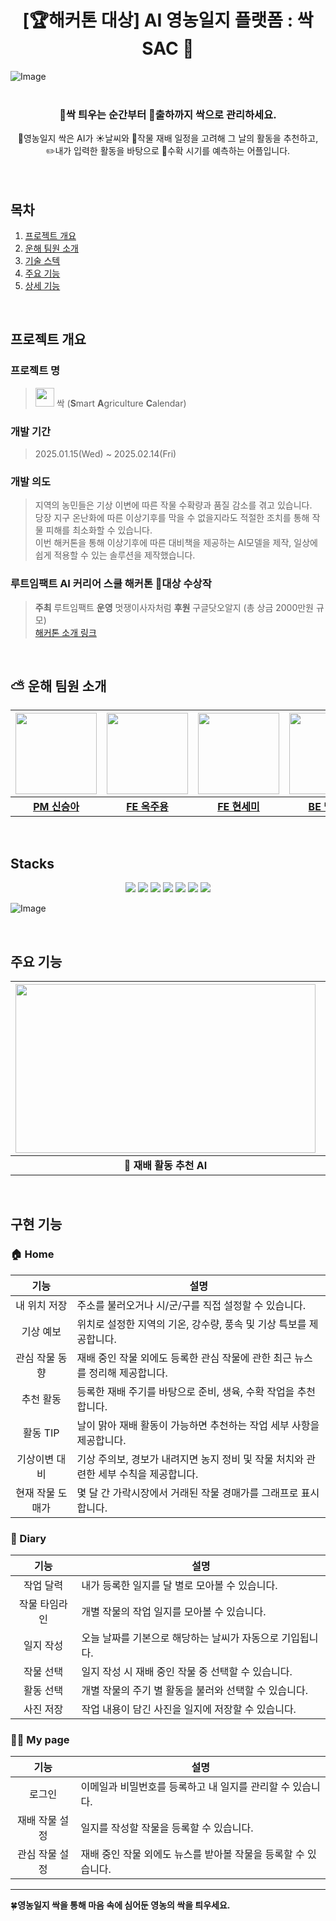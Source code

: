 # <div align="center"> **[🏆해커톤 대상] AI 영농일지 플랫폼 : 싹SAC :seedling:**</div>
![Image](https://github.com/user-attachments/assets/f1aca800-a39f-4afe-9263-6438b5264541)
<br/>
<br/>
### <div align="center">🌱싹 틔우는 순간부터 🚚출하까지 싹으로 관리하세요.</div>
<div align="center">📒영농일지 싹은 AI가 ☀️날씨와 📆작물 재배 일정을 고려해 그 날의 활동을 추천하고,</div>
<div align="center">✏️내가 입력한 활동을 바탕으로 🍎수확 시기를 예측하는 어플입니다.</div>
<br/>
<br/>

## 목차
1. [프로젝트 개요](#1)
2. [운해 팀원 소개](#2)
3. [기술 스텍](#3)
4. [주요 기능](#4)
5. [상세 기능](#5)

<br/>

## <span id ="1"> 프로젝트 개요 </span>

### 프로젝트 명
> <img src ="https://github.com/user-attachments/assets/a2247d3e-3007-4ff4-90d4-c601d452a6cf" width="30" height="30"> 싹 (**S**mart **A**griculture **C**alendar) <br>

### 개발 기간 
> 2025.01.15(Wed) ~ 2025.02.14(Fri)

### 개발 의도
> 지역의 농민들은 기상 이변에 따른 작물 수확량과 품질 감소를 겪고 있습니다. <br>
당장 지구 온난화에 따른 이상기후를 막을 수 없을지라도 적절한 조치를 통해 작물 피해를 최소화할 수 있습니다.<br>
이번 해커톤을 통해 이상기후에 따른 대비책을 제공하는 AI모델을 제작, 일상에 쉽게 적용할 수 있는 솔루션을 제작했습니다.<br>

### 루트임팩트 AI 커리어 스쿨 해커톤 🥇대상 수상작  
> **주최** 루트임팩트 **운영** 멋쟁이사자처럼 **후원** 구글닷오알지 (총 상금 2000만원 규모) <br>
> [해커톤 소개 링크](https://event-us.kr/aicshackathon/event/95575?utm_source=linkareer&utm_campaign=5wntqkuzzb)

<br/>

## <span id ="2"> ⛅️ 운해 팀원 소개 </span>
|<img src="https://avatars.githubusercontent.com/pppineappple" width="130" height="130"/>|<img src="https://avatars.githubusercontent.com/OckJuYong" width="130" height="130"/>|<img src="https://avatars.githubusercontent.com/SemiHyeon" width="130" height="130"/>|<img src="https://avatars.githubusercontent.com/maeng555" width="130" height="130"/>|<img src="https://avatars.githubusercontent.com/h0725j" width="130" height="130"/>|<img src="" width="130" height="130"/>|
|:-:|:-:|:-:|:-:|:-:|:-:|
|[**PM 신승아**](https://github.com/pppineappple)|[**FE 옥주용**](https://github.com/OckJuYong)|[**FE 현세미**](https://github.com/SemiHyeon)|[**BE 맹진영**](https://github.com/maeng555)|[**BE 최현지**](https://github.com/h0725j)|[**DE 박재원**]()|

<br/>

## <span id ="3"> Stacks </span>
<div align="center"> <img src="https://img.shields.io/badge/react-61DAFB?style=for-the-badge&logo=react&logoColor=white"> <img src="https://img.shields.io/badge/github-181717?style=for-the-badge&logo=github&logoColor=white"> <img src="https://img.shields.io/badge/amazonec2-FF9900?style=for-the-badge&logo=amazonec2&logoColor=white"> <img src="https://img.shields.io/badge/springboot-6DB33F?style=for-the-badge&logo=springboot&logoColor=white"> <img src="https://img.shields.io/badge/amazonrds-FF9900?style=for-the-badge&logo=amazonrds&logoColor=white"> <img src="https://img.shields.io/badge/mysql-4479A1?style=for-the-badge&logo=mysql&logoColor=white"> <img src="https://img.shields.io/badge/geeksforgeeks-2F8D46?style=for-the-badge&logo=geeksforgeeks&logoColor=white"> </div>

![Image](https://github.com/user-attachments/assets/491b54b0-c42c-42c1-b437-88b675ad1189)


<br/>

## <span id ="4"> 주요 기능 </span>
|<img src="https://github.com/user-attachments/assets/dea08b4c-42cc-4cf5-8ce6-efdcef92632e" width="480" height="270"/>|<img src="https://github.com/user-attachments/assets/a473dc53-22a1-4734-ad24-bb1a8206067c" width="480" height="270"/>|
|:-:|:-:|
|**🤖 재배 활동 추천 AI**|**📝 영농일지 작성**|

<br/>

## <span id ="5"> 구현 기능 </span>

### 🏠 Home
|**기능**|<div align="center">**설명**</div>|
|:-:|:-| 
|내 위치 저장|주소를 불러오거나 시/군/구를 직접 설정할 수 있습니다.|
|기상 예보|위치로 설정한 지역의 기온, 강수량, 풍속 및 기상 특보를 제공합니다.|
|관심 작물 동향|재배 중인 작물 외에도 등록한 관심 작물에 관한 최근 뉴스를 정리해 제공합니다.|
|추천 활동|등록한 재배 주기를 바탕으로 준비, 생육, 수확 작업을 추천합니다.|
|활동 TIP|날이 맑아 재배 활동이 가능하면 추천하는 작업 세부 사항을 제공합니다.|
|기상이변 대비|기상 주의보, 경보가 내려지면 농지 정비 및 작물 처치와 관련한 세부 수칙을 제공합니다.|
|현재 작물 도매가|몇 달 간 가락시장에서 거래된 작물 경매가를 그래프로 표시합니다.|

### 📔 Diary
|**기능**|<div align="center">**설명**</div>|
|:-:|:-| 
|작업 달력|내가 등록한 일지를 달 별로 모아볼 수 있습니다.|
|작물 타임라인|개별 작물의 작업 일지를 모아볼 수 있습니다.|
|일지 작성|오늘 날짜를 기본으로 해당하는 날씨가 자동으로 기입됩니다.|
|작물 선택|일지 작성 시 재배 중인 작물 중 선택할 수 있습니다.|
|활동 선택|개별 작물의 주기 별 활동을 불러와 선택할 수 있습니다.|
|사진 저장|작업 내용이 담긴 사진을 일지에 저장할 수 있습니다.|

### 👨‍🌾 My page
|**기능**|<div align="center">**설명**</div>|
|:-:|:-| 
|로그인|이메일과 비밀번호를 등록하고 내 일지를 관리할 수 있습니다.|
|재배 작물 설정|일지를 작성할 작물을 등록할 수 있습니다.|
|관심 작물 설정|재배 중인 작물 외에도 뉴스를 받아볼 작물을 등록할 수 있습니다.|

---
🍀**영농일지 싹을 통해 마음 속에 심어둔 영농의 싹을 틔우세요.**

<!--
**Here are some ideas to get you started:**

🙋‍♀️ A short introduction - what is your organization all about?
🌈 Contribution guidelines - how can the community get involved?
👩‍💻 Useful resources - where can the community find your docs? Is there anything else the community should know?
🍿 Fun facts - what does your team eat for breakfast?
🧙 Remember, you can do mighty things with the power of [Markdown](https://docs.github.com/github/writing-on-github/getting-started-with-writing-and-formatting-on-github/basic-writing-and-formatting-syntax)
-->
